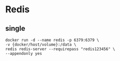# Redis

## single

```shell
docker run -d --name redis -p 6379:6379 \
-v {docker/host/volume}:/data \
redis redis-server --requirepass "redis123456" \
--appendonly yes
```

